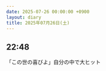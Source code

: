 ```yaml
---
date: 2025-07-26 00:00:00 +0900
layout: diary
title: 2025年07月26日(土)
---
```


## 22:48
「この世の喜びよ」自分の中で大ヒット
